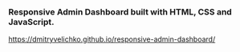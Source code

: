 ### Responsive Admin Dashboard built with HTML, CSS and JavaScript.

https://dmitryvelichko.github.io/responsive-admin-dashboard/

